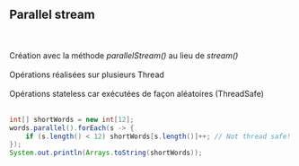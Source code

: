 ## Parallel stream
<br><br>
Création avec la méthode _parallelStream()_ au lieu de _stream()_
<br><br>
Opérations réalisées sur plusieurs Thread
<br><br>
Opérations stateless car exécutées de façon aléatoires (ThreadSafe)
<br><br>
```java
int[] shortWords = new int[12]; 
words.parallel().forEach(s -> { 
    if (s.length() < 12) shortWords[s.length()]++; // Not thread safe! 
}); 
System.out.println(Arrays.toString(shortWords));
```
<br><br>